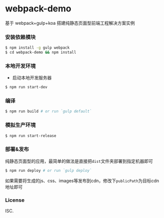 # webpack-demo

基于 webpack+gulp+koa 搭建纯静态页面型前端工程解决方案实例

### 安装依赖模块

``` bash
$ npm install -g gulp webpack
$ cd webpack-demo && npm install
```

### 本地开发环境

- 启动本地开发服务器

``` bash
$ npm run start-dev
```

### 编译

``` bash
$ npm run build # or run `gulp default`
```

### 模拟生产环境

``` bash
$ npm run start-release
```

### 部署&发布

纯静态页面型的应用，最简单的做法是直接把`dist`文件夹部署到指定机器即可

``` bash
$ npm run deploy # or run `gulp deploy`
```

如果需要将生成的js、css、images等发布到cdn，修改下`publicPath`为目标cdn地址即可

### License

ISC.
